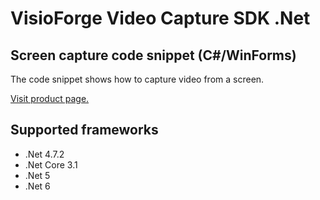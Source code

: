 ﻿# VisioForge Video Capture SDK .Net

## Screen capture code snippet (C#/WinForms)

The code snippet shows how to capture video from a screen.

[Visit product page.](https://www.visioforge.com/video-capture-sdk-net)

## Supported frameworks

* .Net 4.7.2
* .Net Core 3.1
* .Net 5
* .Net 6